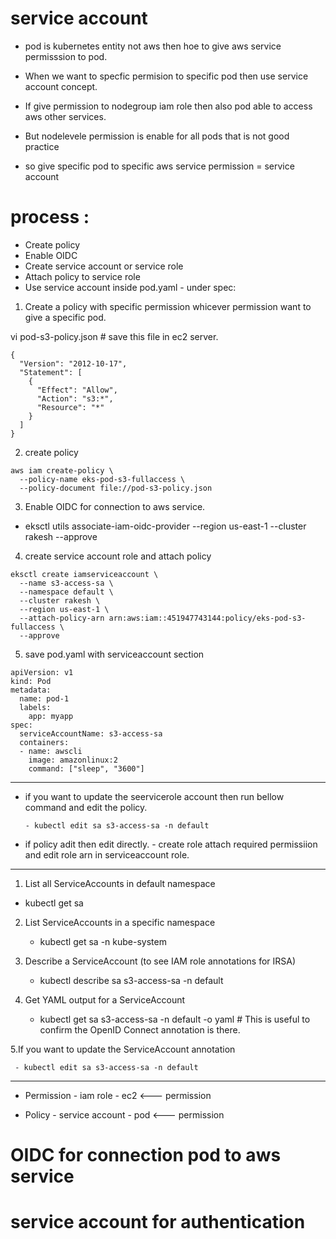 # service account # 

- pod is kubernetes entity not aws then hoe to give aws service permisssion to pod.

- When we want to specfic permision to specific pod then use service account concept.

- If give permission to nodegroup iam role then also pod able to access aws other services.

- But nodelevele permission is enable for all pods that is not good practice

- so give specific pod to specific aws service permission = service account 

# process :

- Create  policy 
- Enable OIDC 
- Create service account or service role 
- Attach policy to service role
- Use service account inside pod.yaml - under spec:

1. Create a policy with specific permission whicever permission want to give a specific pod.

vi pod-s3-policy.json   # save this file in ec2 server.
```
{
  "Version": "2012-10-17",
  "Statement": [
    {
      "Effect": "Allow",
      "Action": "s3:*",
      "Resource": "*"
    }
  ]
}
```

2. create  policy 
```
aws iam create-policy \
  --policy-name eks-pod-s3-fullaccess \
  --policy-document file://pod-s3-policy.json
```

3. Enable OIDC for connection to aws service.

- eksctl utils associate-iam-oidc-provider --region us-east-1 --cluster rakesh --approve

4. create service account role and attach policy

```
eksctl create iamserviceaccount \
  --name s3-access-sa \
  --namespace default \
  --cluster rakesh \
  --region us-east-1 \
  --attach-policy-arn arn:aws:iam::451947743144:policy/eks-pod-s3-fullaccess \
  --approve
```

5. save pod.yaml  with serviceaccount section
```
apiVersion: v1
kind: Pod
metadata:
  name: pod-1
  labels:
    app: myapp
spec:
  serviceAccountName: s3-access-sa
  containers:
  - name: awscli
    image: amazonlinux:2
    command: ["sleep", "3600"]
```

---------------------------------------------------------

- if you want to update the seervicerole account then run bellow command and edit the policy.

      - kubectl edit sa s3-access-sa -n default

- if policy adit then edit directly.
       - create role attach required permissiion and edit role arn in serviceaccount role.

----------------------------------------------------------------

1. List all ServiceAccounts in default namespace

  - kubectl get sa


2. List ServiceAccounts in a specific namespace

   - kubectl get sa -n kube-system

3. Describe a ServiceAccount (to see IAM role annotations for IRSA)

   - kubectl describe sa s3-access-sa -n default

4. Get YAML output for a ServiceAccount

    - kubectl get sa s3-access-sa -n default -o yaml                # This is useful to confirm the OpenID Connect annotation is there.

5.If you want to update the ServiceAccount annotation

     - kubectl edit sa s3-access-sa -n default

------------------------------------------------------------------

- Permission - iam role - ec2 <--- permission

- Policy - service account - pod <--- permission 

# OIDC for connection pod to aws service 
# service account for authentication 


